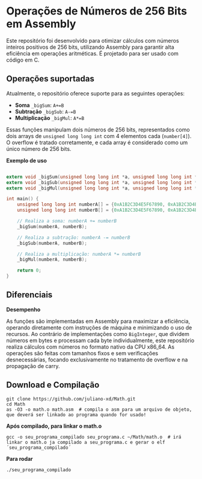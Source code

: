 # Operações de Números de 256 Bits em Assembly

Este repositório foi desenvolvido para otimizar cálculos com números inteiros positivos de 256 bits, utilizando Assembly para garantir alta eficiência em operações aritméticas. É projetado para ser usado com código em C.

## Operações suportadas

Atualmente, o repositório oferece suporte para as seguintes operações:
* **Soma**      `_bigSum`: `A+=B`
* **Subtração**      `_bigSub`: `A-=B`
* **Multiplicação**      `_bigMul`: `A*=B`

Essas funções manipulam dois números de 256 bits, representados como dois arrays de `unsigned long long int` com 4 elementos cada (`number[4]`). O overflow é tratado corretamente, e cada array é considerado como um único número de 256 bits.

**Exemplo de uso**
```c

extern void _bigSum(unsigned long long int *a, unsigned long long int *b);
extern void _bigSub(unsigned long long int *a, unsigned long long int *b);
extern void _bigMul(unsigned long long int *a, unsigned long long int *b);

int main() {
    unsigned long long int numberA[] = {0xA1B2C3D4E5F67890, 0xA1B2C3D4E5F67890, 0xA1B2C3D4E5F67890, 0xA1B2C3D4E5F67897};
    unsigned long long int numberB[] = {0xA1B2C3D4E5F67890, 0xA1B2C3D4E5F67890, 0xA1B2C3D4E5F67890, 0xA1B2C3D4E5F67897};

    // Realiza a soma: numberA += numberB
    _bigSum(numberA, numberB);

    // Realiza a subtração: numberA -= numberB
    _bigSub(numberA, numberB);

    // Realiza a multiplicação: numberA *= numberB
    _bigMul(numberA, numberB);

    return 0;
}


```


## Diferenciais

**Desempenho**

As funções são implementadas em Assembly para maximizar a eficiência, operando diretamente com instruções de máquina e minimizando o uso de recursos. Ao contrário de implementações como `BigInteger`, que dividem números em bytes e processam cada byte individualmente, este repositório realiza cálculos com números no formato nativo da CPU x86_64. As operações são feitas com tamanhos fixos e sem verificações desnecessárias, focando exclusivamente no tratamento de overflow e na propagação de carry.

## Download e Compilação

```shell
git clone https://github.com/juliano-xd/Math.git
cd Math
as -O3 -o math.o math.asm  # compila o asm para um arquivo de objeto, que deverá ser linkado ao programa quando for usado! 
```

**Após compilado, para linkar o math.o**
```shell
gcc -o seu_programa_compilado seu_programa.c ~/Math/math.o  # irá linkar o math.o ja compilado a seu_programa.c e gerar o elf ´seu_programa_compilado´
```
**Para rodar**
```shell
./seu_programa_compilado
```


